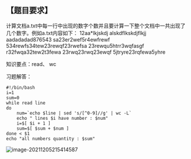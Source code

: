 ## 【题目要求】

计算文档a.txt中每一行中出现的数字个数并且要计算一下整个文档中一共出现了几个数字。例如a.txt内容如下：
12aa*lkjskdj
alskdflkskdjflkjj
aadadadad876543
sa23er2wef5r4ewf<F4>rewf
534rewfs34tew23rewqf23rwefsa
23rewqu5htrr3wqfasgf
r32fwqa32tew2t3fewa
23rwq23rwq23ewqf
5jtryre23rqfewa5yhre

知识要点：read、 wc

习题解答：

```
#!/bin/bash 
i=1
sum=0
while read line
do 	
	num=`echo $line | sed 's/[^0-9]//g' | wc -L`
	echo " lines $i have number : $num"
	i=$[ $i + 1 ] 
	sum=$[ $sum + $num ]
done < $1
echo "all numbers quantity : $sum"
```

![image-20211205215414587](/root/MY/NOTE/images/image-20211205215414587.png)